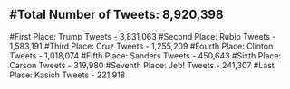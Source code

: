 #Total Number of Tweets: 8,920,398 
---
#First Place: Trump Tweets - 3,831,063
#Second Place: Rubio Tweets - 1,583,191
#Third Place: Cruz Tweets - 1,255,209
#Fourth Place: Clinton Tweets - 1,018,074
#Fifth Place: Sanders Tweets - 450,643
#Sixth Place: Carson Tweets - 319,980
#Seventh Place: Jeb! Tweets - 241,307
#Last Place: Kasich Tweets - 221,918
